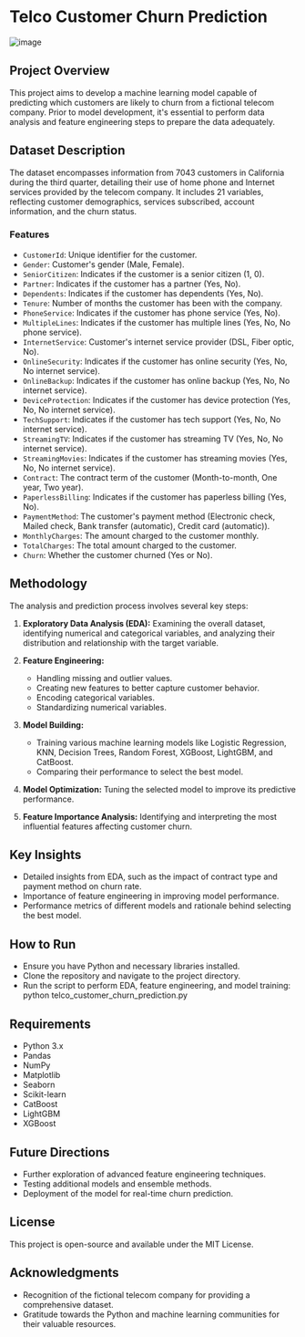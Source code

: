 # Telco Customer Churn Prediction

![image](/images/Telco_Customer_Churn_prediction.jpg)

## Project Overview
This project aims to develop a machine learning model capable of predicting which customers are likely to churn from a fictional telecom company. Prior to model development, it's essential to perform data analysis and feature engineering steps to prepare the data adequately.

## Dataset Description
The dataset encompasses information from 7043 customers in California during the third quarter, detailing their use of home phone and Internet services provided by the telecom company. It includes 21 variables, reflecting customer demographics, services subscribed, account information, and the churn status.

### Features
- `CustomerId`: Unique identifier for the customer.
- `Gender`: Customer's gender (Male, Female).
- `SeniorCitizen`: Indicates if the customer is a senior citizen (1, 0).
- `Partner`: Indicates if the customer has a partner (Yes, No).
- `Dependents`: Indicates if the customer has dependents (Yes, No).
- `Tenure`: Number of months the customer has been with the company.
- `PhoneService`: Indicates if the customer has phone service (Yes, No).
- `MultipleLines`: Indicates if the customer has multiple lines (Yes, No, No phone service).
- `InternetService`: Customer's internet service provider (DSL, Fiber optic, No).
- `OnlineSecurity`: Indicates if the customer has online security (Yes, No, No internet service).
- `OnlineBackup`: Indicates if the customer has online backup (Yes, No, No internet service).
- `DeviceProtection`: Indicates if the customer has device protection (Yes, No, No internet service).
- `TechSupport`: Indicates if the customer has tech support (Yes, No, No internet service).
- `StreamingTV`: Indicates if the customer has streaming TV (Yes, No, No internet service).
- `StreamingMovies`: Indicates if the customer has streaming movies (Yes, No, No internet service).
- `Contract`: The contract term of the customer (Month-to-month, One year, Two year).
- `PaperlessBilling`: Indicates if the customer has paperless billing (Yes, No).
- `PaymentMethod`: The customer's payment method (Electronic check, Mailed check, Bank transfer (automatic), Credit card (automatic)).
- `MonthlyCharges`: The amount charged to the customer monthly.
- `TotalCharges`: The total amount charged to the customer.
- `Churn`: Whether the customer churned (Yes or No).

## Methodology
The analysis and prediction process involves several key steps:

1. **Exploratory Data Analysis (EDA):** Examining the overall dataset, identifying numerical and categorical variables, and analyzing their distribution and relationship with the target variable.

2. **Feature Engineering:**
    - Handling missing and outlier values.
    - Creating new features to better capture customer behavior.
    - Encoding categorical variables.
    - Standardizing numerical variables.

3. **Model Building:**
    - Training various machine learning models like Logistic Regression, KNN, Decision Trees, Random Forest, XGBoost, LightGBM, and CatBoost.
    - Comparing their performance to select the best model.

4. **Model Optimization:** Tuning the selected model to improve its predictive performance.

5. **Feature Importance Analysis:** Identifying and interpreting the most influential features affecting customer churn.

## Key Insights
- Detailed insights from EDA, such as the impact of contract type and payment method on churn rate.
- Importance of feature engineering in improving model performance.
- Performance metrics of different models and rationale behind selecting the best model.

## How to Run
- Ensure you have Python and necessary libraries installed.
- Clone the repository and navigate to the project directory.
- Run the script to perform EDA, feature engineering, and model training:
python telco_customer_churn_prediction.py

## Requirements
- Python 3.x
- Pandas
- NumPy
- Matplotlib
- Seaborn
- Scikit-learn
- CatBoost
- LightGBM
- XGBoost

## Future Directions
- Further exploration of advanced feature engineering techniques.
- Testing additional models and ensemble methods.
- Deployment of the model for real-time churn prediction.

## License
This project is open-source and available under the MIT License.

## Acknowledgments
- Recognition of the fictional telecom company for providing a comprehensive dataset.
- Gratitude towards the Python and machine learning communities for their valuable resources.
